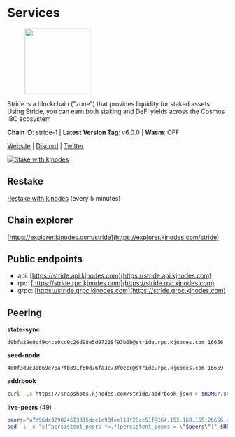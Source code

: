 # Services

<figure><img src="https://raw.githubusercontent.com/kj89/testnet_manuals/main/pingpub/logos/stride.png" width="150" alt=""><figcaption></figcaption></figure>

Stride is a blockchain ("zone") that provides liquidity for staked assets.  Using Stride, you can earn both staking and DeFi yields across the Cosmos IBC ecosystem

**Chain ID**: stride-1 | **Latest Version Tag**: v6.0.0 | **Wasm**: OFF

[Website](https://stride.zone) | [Discord](https://discord.gg/mzQZ8dAE7u) | [Twitter](https://twitter.com/stride_zone)

[![Stake with kjnodes](https://i.ibb.co/cr44Q8j/button-stake-with-kjnodes.png)](https://restake.app/stride/stridevaloper1j8gkhtllnp252l6g6zwzea30e7pvzqttr9768n)

## Restake

[Restake with kjnodes](https://restake.app/stride/stridevaloper1j8gkhtllnp252l6g6zwzea30e7pvzqttr9768n) (every 5 minutes)
## Chain explorer
[https://explorer.kjnodes.com/stride](https://explorer.kjnodes.com/stride)

## Public endpoints

* api: [https://stride.api.kjnodes.com](https://stride.api.kjnodes.com)
* rpc: [https://stride.rpc.kjnodes.com](https://stride.rpc.kjnodes.com)
* grpc: [https://stride.grpc.kjnodes.com](https://stride.grpc.kjnodes.com)

## Peering

**state-sync**

```text
d9bfa29e0cf9c4ce0cc9c26d98e5d97228f93b0b@stride.rpc.kjnodes.com:16656
```

**seed-node**

```text
400f3d9e30b69e78a7fb891f60d76fa3c73f0ecc@stride.rpc.kjnodes.com:16659
```

**addrbook**
```bash
curl -Ls https://snapshots.kjnodes.com/stride/addrbook.json > $HOME/.stride/config/addrbook.json
```

**live-peers** (49)
```bash
peers="a7d96dc929824613315dcc1c90fee119f28cc51f@164.152.160.155:26656,d9bfa29e0cf9c4ce0cc9c26d98e5d97228f93b0b@65.109.88.38:16656,a7b4cf6f65138ba61518c2c45402da32dc8e28b7@88.99.164.158:21016,615ebc348998f7f050763dd0a9201e8f61e8fc07@35.210.78.199:26656,9ee75491e354965d8bfd8434aa093f8613bc1dce@65.108.238.103:12256,233e06cfa51d53e186afe032e848f5c9f5cd4a01@83.171.248.3:26656,f8e2f80a8c58e6f53cc4940f5f1eac55c9067480@35.213.184.121:26656,e1b058e5cfa2b836ddaa496b10911da62dcf182e@138.201.8.248:26656,1965679d5005393a0d200e6e77b3c7b33084a7a7@65.21.200.7:5000,3963b7cd5230ae2ba6800375421982d535a133e3@35.79.215.251:26656,e726816f42831689eab9378d5d577f1d06d25716@176.9.188.21:26656,6856de6f0c70a850db2b58deb43d568fced4a524@35.208.80.214:26656,3fef899adcdeded56f6c69fe55c5da1624303367@163.172.101.208:4656,068dd2e01b16710469518eefa42417425a17ffbe@54.196.249.249:26656,a77173bc4f4171fec0ac56b37c18e0ba6e5f80a4@65.108.226.44:31656,a757fc9ea95a7f643d392ec9fdaa31cbf06e76d9@195.3.221.21:12256,82ee74bb249d32440394ec0563816220801ea8d0@35.193.84.64:26656,04b797b5a56fb939a97a3c7d9c3230d09b85e8d7@93.189.30.118:26656,d36ac7580cc8907a00b0add8c3b047caea6df4ed@107.155.67.202:26636,d77e7918b9f9e21ee60a8e03075ca3e5f7353912@162.55.4.253:26656,5383a21cf2d5e513aea2c3e430133f31aa2e5d00@138.201.32.103:26656,44e797771bff124693e63a8ec331d42873cf2ae2@95.217.202.49:35656,2254e6968e5c7ebc98ef5b79b388502fa44e10e1@5.161.134.44:26656,a3f95b0b15c31a68a7535f6068c4e14b95e90dcf@65.109.92.240:21016,463b1dc6903455575079572fb23407be586f2a4b@185.16.39.37:26656,55c973717001f333c6a1e9e0e19df0deea76e6ad@65.108.137.37:26656,fb24bc1de8c563e822897fba89bf150c602f3123@198.244.178.213:26656,5093547fdf0430143ac66b4ee55d80e6542a6c10@217.174.247.163:26656,05eec003db41d7ff47a317ef59f83e31bdca23c3@78.107.234.44:26656,18704d8ffb35d412adb3fb8eea62c894cf175e75@86.48.26.130:26656,6831d67983cf5ebcb44da01737ccd6ccbd15c08e@193.70.47.90:12256,d056dcd5ac8dddb23e2962a5ade6ee51f9bfd785@162.19.89.8:10456,20f56a68a04eedc764b7e1b87b7032a50b9d4fe9@51.81.155.97:10456,d041196a1a36091605448fc65181408ccc1d5da1@65.109.122.105:61156,6cceba286b498d4a1931f85e35ea0fa433373057@78.47.208.99:26656,e821acdaf0c7a3c60ea3cd4eb4a98a62dad06f58@43.201.12.41:26656,1ec2a654e00e22279ee50f13f074f2bce7218681@15.235.114.194:10156,8ade90b45b991088c92e8583e8bc93589d6cd81e@84.244.95.247:26656,ea6a7b2f366bc343f0670f1673fd86001dd08eb0@65.108.122.246:26636,cd680cc992983e5c8244b5529034a2e362e7a6d3@93.159.134.157:26656,87a7a8cc67967d0ede5d68a1477c44a40a8705f7@108.165.178.242:26653,fc305427390397f8c4eebe5bc22919c1cc5d4532@65.109.43.75:27007,c4688bb34164eacacaa374bc7440b87986dd87ac@162.251.235.252:26656,79604a4290d58530e85a15ce9d1f2e4b6e445172@167.235.108.189:27007,ebc272824924ea1a27ea3183dd0b9ba713494f83@185.16.39.158:26886,8fff37214fb0ef622f1c09dccb22d6321e004c3e@109.123.242.163:50056,7b59248957e391dfb6c1ba71fe4cbf471ca14fc2@65.108.97.58:16656,20e1000e88125698264454a884812746c2eb4807@65.108.227.217:12256,86bd5cb6e762f673f1706e5889e039d5406b4b90@195.201.130.235:10456"
sed -i -e "s|^persistent_peers *=.*|persistent_peers = \"$peers\"|" $HOME/.stride/config/config.toml
```
